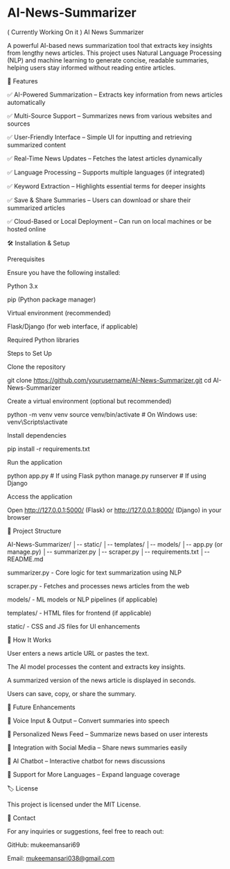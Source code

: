 # AI-News-Summarizer


  ( Currently Working On it )
AI News Summarizer

A powerful AI-based news summarization tool that extracts key insights from lengthy news articles. This project uses Natural Language Processing (NLP) and machine learning to generate concise, readable summaries, helping users stay informed without reading entire articles.



📌 Features


✅ AI-Powered Summarization – Extracts key information from news articles automatically

✅ Multi-Source Support – Summarizes news from various websites and sources

✅ User-Friendly Interface – Simple UI for inputting and retrieving summarized content

✅ Real-Time News Updates – Fetches the latest articles dynamically

✅ Language Processing – Supports multiple languages (if integrated)

✅ Keyword Extraction – Highlights essential terms for deeper insights

✅ Save & Share Summaries – Users can download or share their summarized articles

✅ Cloud-Based or Local Deployment – Can run on local machines or be hosted online



🛠️ Installation & Setup


Prerequisites

Ensure you have the following installed:

Python 3.x

pip (Python package manager)

Virtual environment (recommended)

Flask/Django (for web interface, if applicable)

Required Python libraries

Steps to Set Up

Clone the repository

git clone https://github.com/yourusername/AI-News-Summarizer.git
cd AI-News-Summarizer

Create a virtual environment (optional but recommended)

python -m venv venv
source venv/bin/activate  # On Windows use: venv\Scripts\activate

Install dependencies

pip install -r requirements.txt

Run the application

python app.py  # If using Flask
python manage.py runserver  # If using Django

Access the application

Open http://127.0.0.1:5000/ (Flask) or http://127.0.0.1:8000/ (Django) in your browser



📂 Project Structure

AI-News-Summarizer/
│-- static/
│-- templates/
│-- models/
│-- app.py (or manage.py)
│-- summarizer.py
│-- scraper.py
│-- requirements.txt
│-- README.md

summarizer.py - Core logic for text summarization using NLP

scraper.py - Fetches and processes news articles from the web

models/ - ML models or NLP pipelines (if applicable)

templates/ - HTML files for frontend (if applicable)

static/ - CSS and JS files for UI enhancements

📸 How It Works

User enters a news article URL or pastes the text.

The AI model processes the content and extracts key insights.

A summarized version of the news article is displayed in seconds.

Users can save, copy, or share the summary.



🚀 Future Enhancements



🔹 Voice Input & Output – Convert summaries into speech

🔹 Personalized News Feed – Summarize news based on user interests

🔹 Integration with Social Media – Share news summaries easily

🔹 AI Chatbot – Interactive chatbot for news discussions

🔹 Support for More Languages – Expand language coverage



🏷️ License

This project is licensed under the MIT License.



📧 Contact

For any inquiries or suggestions, feel free to reach out:

GitHub: mukeemansari69

Email: mukeemansari038@gmail.com

